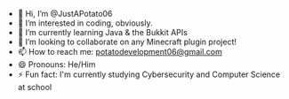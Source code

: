 - 👋 Hi, I’m @JustAPotato06
- 👀 I’m interested in coding, obviously.
- 🌱 I’m currently learning Java & the Bukkit APIs
- 💞️ I’m looking to collaborate on any Minecraft plugin project!
- 📫 How to reach me: potatodevelopment06@gmail.com
- 😄 Pronouns: He/Him
- ⚡ Fun fact: I'm currently studying Cybersecurity and Computer Science at school
